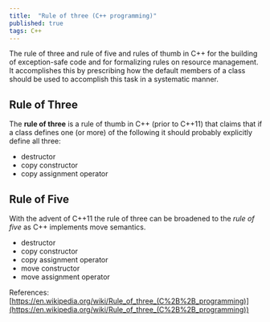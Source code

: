 ```yaml
---
title:  "Rule of three (C++ programming)"
published: true
tags: C++
---
```


The rule of three and rule of five and rules of thumb in C++ for the building of
exception-safe code and for formalizing rules on resource management. It accomplishes this
by prescribing how the default members of a class should be used to accomplish this task
in a systematic manner.

## Rule of Three

The **rule of three** is a rule of thumb in C++ (prior to C++11) that claims that if a
class defines one (or more) of the following it should probably explicitly define all
three:

- destructor
- copy constructor
- copy assignment operator

## Rule of Five

With the advent of C++11 the rule of three can be broadened to the *rule of five* as C++
implements move semantics.

- destructor
- copy constructor
- copy assignment operator
- move constructor
- move assignment operator

References: [https://en.wikipedia.org/wiki/Rule_of_three_(C%2B%2B_programming)](https://en.wikipedia.org/wiki/Rule_of_three_(C%2B%2B_programming))
